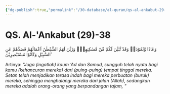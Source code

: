 ```yaml
---
{"dg-publish":true,"permalink":"/30-database/al-quran/qs-al-ankabut-29-38/"}
---
```



# QS. Al-'Ankabut (29)-38
وَعَادًا وَّثَمُوْدَا۟ وَقَدْ تَّبَيَّنَ لَكُمْ مِّنْ مَّسٰكِنِهِمْۗ وَزَيَّنَ لَهُمُ الشَّيْطٰنُ اَعْمَالَهُمْ فَصَدَّهُمْ عَنِ السَّبِيْلِ وَكَانُوْا مُسْتَبْصِرِيْنَ ۙ

Artinya: *"Juga (ingatlah) kaum ’Ad dan Samud, sungguh telah nyata bagi kamu (kehancuran mereka) dari (puing-puing) tempat tinggal mereka. Setan telah menjadikan terasa indah bagi mereka perbuatan (buruk) mereka, sehingga menghalangi mereka dari jalan (Allah), sedangkan mereka adalah orang-orang yang berpandangan tajam, "*

